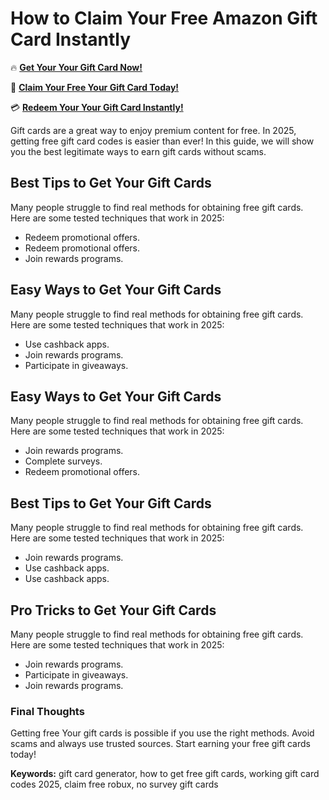 # How to Claim Your Free Amazon Gift Card Instantly

🔥 **[Get Your Your Gift Card Now!](https://www.apkhub.site/)**  

🎁 **[Claim Your Free Your Gift Card Today!](https://www.apkhub.site/)**  

💳 **[Redeem Your Your Gift Card Instantly!](https://www.apkhub.site/)**  

Gift cards are a great way to enjoy premium content for free. In 2025, getting free gift card codes is easier than ever! In this guide, we will show you the best legitimate ways to earn gift cards without scams.

## Best Tips to Get Your Gift Cards

Many people struggle to find real methods for obtaining free gift cards. Here are some tested techniques that work in 2025:

- Redeem promotional offers.
- Redeem promotional offers.
- Join rewards programs.

## Easy Ways to Get Your Gift Cards

Many people struggle to find real methods for obtaining free gift cards. Here are some tested techniques that work in 2025:

- Use cashback apps.
- Join rewards programs.
- Participate in giveaways.

## Easy Ways to Get Your Gift Cards

Many people struggle to find real methods for obtaining free gift cards. Here are some tested techniques that work in 2025:

- Join rewards programs.
- Complete surveys.
- Redeem promotional offers.

## Best Tips to Get Your Gift Cards

Many people struggle to find real methods for obtaining free gift cards. Here are some tested techniques that work in 2025:

- Join rewards programs.
- Use cashback apps.
- Use cashback apps.

## Pro Tricks to Get Your Gift Cards

Many people struggle to find real methods for obtaining free gift cards. Here are some tested techniques that work in 2025:

- Join rewards programs.
- Participate in giveaways.
- Join rewards programs.

### Final Thoughts

Getting free Your gift cards is possible if you use the right methods. Avoid scams and always use trusted sources. Start earning your free gift cards today!

**Keywords:** gift card generator, how to get free gift cards, working gift card codes 2025, claim free robux, no survey gift cards
